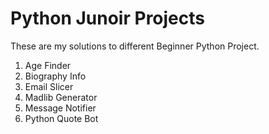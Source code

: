 # Python Junoir Projects

These are my solutions to different Beginner Python Project.

1. Age Finder
2. Biography Info
3. Email Slicer
4. Madlib Generator
5. Message Notifier
6. Python Quote Bot